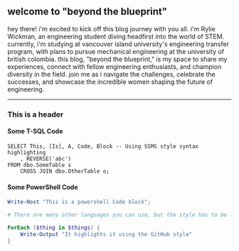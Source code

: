 ## welcome to "beyond the blueprint"

hey there! i'm excited to kick off this blog journey with you all. i'm Rylie Wickman, an engineering student diving headfirst into the world of STEM. currently, i'm studying at vancouver island university's engineering transfer program, with plans to pursue mechanical engineering at the university of british colombia. this blog, "beyond the blueprint," is my space to share my experiences, connect with fellow engineering enthusiasts, and champion diversity in the field. join me as i navigate the challenges, celebrate the successes, and showcase the incredible women shaping the future of engineering. 

---

### This is a header

#### Some T-SQL Code

```tsql
SELECT This, [Is], A, Code, Block -- Using SSMS style syntax highlighting
    , REVERSE('abc')
FROM dbo.SomeTable s
    CROSS JOIN dbo.OtherTable o;
```

#### Some PowerShell Code

```powershell
Write-Host "This is a powershell Code block";

# There are many other languages you can use, but the style has to be loaded first

ForEach ($thing in $things) {
    Write-Output "It highlights it using the GitHub style"
}
```
